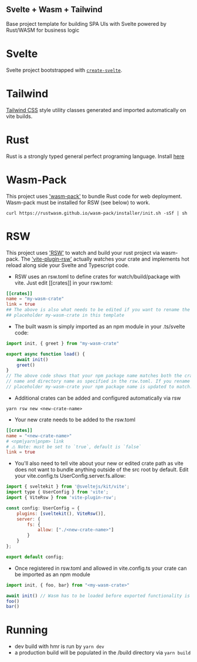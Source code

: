 ## Svelte + Wasm + Tailwind
Base project template for building SPA UIs with Svelte powered by Rust/WASM for business logic

# Svelte
Svelte project bootstrapped with [`create-svelte`](https://github.com/sveltejs/kit/tree/master/packages/create-svelte).

# Tailwind
[Tailwind CSS](https://tailwindcss.com/) style utility classes generated and imported automatically on vite builds.

# Rust
Rust is a strongly typed general perfect programing language. Install [here](https://www.rust-lang.org/tools/install)

# Wasm-Pack
This project uses ['wasm-pack'](https://rustwasm.github.io/wasm-pack/) to bundle Rust code for web deployment. Wasm-pack must be installed for RSW (see below) to work.
```shell
curl https://rustwasm.github.io/wasm-pack/installer/init.sh -sSf | sh
```

# RSW
This project uses ['RSW'](https://github.com/suren-m/rsw) to watch and build your rust project via wasm-pack. The ['vite-plugin-rsw'](https://github.com/rwasm/vite-plugin-rsw) actually watches your crate and implements hot reload along side your Svelte and Typescript code.

- RSW uses an rsw.toml to define crates for watch/build/package with vite. Just edit [[crates]] in your rsw.toml:
```toml
[[crates]]
name = "my-wasm-crate"
link = true
## The above is also what needs to be edited if you want to rename the 
## placeholder my-wasm-crate in this template
```
- The built wasm is simply imported as an npm module in your .ts/svelte code:
```ts
import init, { greet } from "my-wasm-crate"

export async function load() {
    await init()
    greet()
}
// The above code shows that your npm package name matches both the crate 
// name and directory name as specified in the rsw.toml. If you rename the 
// placeholder my-wasm-crate your npm package name is updated to match.

```
- Additional crates can be added and configured automatically via rsw
```shell
yarn rsw new <new-crate-name>
```
- Your new crate needs to be added to the rsw.toml
```toml
[[crates]]
name = "<new-crate-name>"
# <npm|yarn|pnpm> link
# ⚠️ Note: must be set to `true`, default is `false`
link = true
```
- You'll also need to tell vite about your new or edited crate path as vite does not want to bundle anything outside of the src root by default. Edit your vite.config.ts UserConfig.server.fs.allow:
```js
import { sveltekit } from '@sveltejs/kit/vite';
import type { UserConfig } from 'vite';
import { ViteRsw } from 'vite-plugin-rsw';

const config: UserConfig = {
	plugins: [sveltekit(), ViteRsw()],
	server: {
		fs: {
			allow: ["./<new-crate-name>"]
		}
	}
};

export default config;
```
- Once registered in rsw.toml and allowed in vite.config.ts your crate can be imported as an npm module
```ts
import init, { foo, bar} from "<my-wasm-crate>"

await init() // Wasm has to be loaded before exported functionality is called
foo()
bar()
```
# Running
- dev build with hmr is run by `yarn dev`
- a production build will be populated in the /build directory via `yarn build`